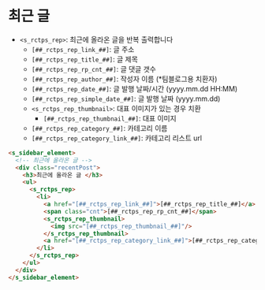 # 최근 글

- `<s_rctps_rep>`: 최근에 올라온 글을 반복 출력합니다
  - `[##_rctps_rep_link_##]`: 글 주소
  - `[##_rctps_rep_title_##]`: 글 제목
  - `[##_rctps_rep_rp_cnt_##]`: 글 댓글 갯수
  - `[##_rctps_rep_author_##]`: 작성자 이름 (*팀블로그용 치환자)
  - `[##_rctps_rep_date_##]`: 글 발행 날짜/시간 (yyyy.mm.dd HH:MM)
  - `[##_rctps_rep_simple_date_##]`: 글 발행 날짜 (yyyy.mm.dd)
  - `<s_rctps_rep_thumbnail>`: 대표 이미지가 있는 경우 치환
    - `[##_rctps_rep_thumbnail_##]`: 대표 이미지
  - `[##_rctps_rep_category_##]`: 카테고리 이름
  - `[##_rctps_rep_category_link_##]`: 카테고리 리스트 url

```html
<s_sidebar_element>
  <!-- 최근에 올라온 글 -->
  <div class="recentPost">
    <h3>최근에 올라온 글 </h3>
    <ul>
      <s_rctps_rep>
        <li>
          <a href="[##_rctps_rep_link_##]">[##_rctps_rep_title_##]</a>
          <span class="cnt">[##_rctps_rep_rp_cnt_##]</span>
          <s_rctps_rep_thumbnail>
            <img src="[##_rctps_rep_thumbnail_##]"/>
          </s_rctps_rep_thumbnail>
          <a href="[##_rctps_rep_category_link_##]">[##_rctps_rep_category_##]</a>
        </li>
      </s_rctps_rep>
    </ul>
  </div>
</s_sidebar_element>
```
